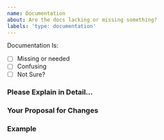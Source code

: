 ```yaml
---
name: Documentation
about: Are the docs lacking or missing something?
labels: 'type: documentation'
---
```


Documentation Is:

<!-- Please place an x (no spaces!) in all [ ] that apply -->

- [ ] Missing or needed
- [ ] Confusing
- [ ] Not Sure?

### Please Explain in Detail...


### Your Proposal for Changes


### Example
<!--
  Provide a link to a live example demonstrating the issue or feature to be documented:
  https://codepen.io/pen?template=wvezeOq
-->

